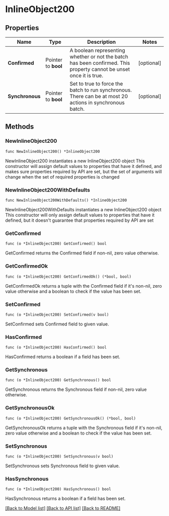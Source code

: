 # InlineObject200

## Properties

Name | Type | Description | Notes
------------ | ------------- | ------------- | -------------
**Confirmed** | Pointer to **bool** | A boolean representing whether or not the batch has been confirmed. This property cannot be unset once it is true. | [optional] 
**Synchronous** | Pointer to **bool** | Set to true to force the batch to run synchronous. There can be at most 20 actions in synchronous batch. | [optional] 

## Methods

### NewInlineObject200

`func NewInlineObject200() *InlineObject200`

NewInlineObject200 instantiates a new InlineObject200 object
This constructor will assign default values to properties that have it defined,
and makes sure properties required by API are set, but the set of arguments
will change when the set of required properties is changed

### NewInlineObject200WithDefaults

`func NewInlineObject200WithDefaults() *InlineObject200`

NewInlineObject200WithDefaults instantiates a new InlineObject200 object
This constructor will only assign default values to properties that have it defined,
but it doesn't guarantee that properties required by API are set

### GetConfirmed

`func (o *InlineObject200) GetConfirmed() bool`

GetConfirmed returns the Confirmed field if non-nil, zero value otherwise.

### GetConfirmedOk

`func (o *InlineObject200) GetConfirmedOk() (*bool, bool)`

GetConfirmedOk returns a tuple with the Confirmed field if it's non-nil, zero value otherwise
and a boolean to check if the value has been set.

### SetConfirmed

`func (o *InlineObject200) SetConfirmed(v bool)`

SetConfirmed sets Confirmed field to given value.

### HasConfirmed

`func (o *InlineObject200) HasConfirmed() bool`

HasConfirmed returns a boolean if a field has been set.

### GetSynchronous

`func (o *InlineObject200) GetSynchronous() bool`

GetSynchronous returns the Synchronous field if non-nil, zero value otherwise.

### GetSynchronousOk

`func (o *InlineObject200) GetSynchronousOk() (*bool, bool)`

GetSynchronousOk returns a tuple with the Synchronous field if it's non-nil, zero value otherwise
and a boolean to check if the value has been set.

### SetSynchronous

`func (o *InlineObject200) SetSynchronous(v bool)`

SetSynchronous sets Synchronous field to given value.

### HasSynchronous

`func (o *InlineObject200) HasSynchronous() bool`

HasSynchronous returns a boolean if a field has been set.


[[Back to Model list]](../README.md#documentation-for-models) [[Back to API list]](../README.md#documentation-for-api-endpoints) [[Back to README]](../README.md)


